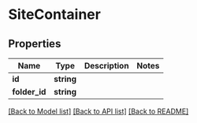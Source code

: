 # SiteContainer

## Properties
Name | Type | Description | Notes
------------ | ------------- | ------------- | -------------
**id** | **string** |  | 
**folder_id** | **string** |  | 

[[Back to Model list]](../README.md#documentation-for-models) [[Back to API list]](../README.md#documentation-for-api-endpoints) [[Back to README]](../README.md)


